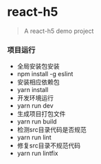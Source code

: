 # react-h5
> A react-h5 demo project

### 项目运行
- 全局安装包安装
- npm install -g eslint
- 安装相应依赖包
- yarn install
- 开发环境运行
- yarn run dev
- 生成项目打包文件
- yarn run build
- 检测src目录代码是否规范
- yarn run lint
- 修复src目录不规范代码
- yarn run lintfix
